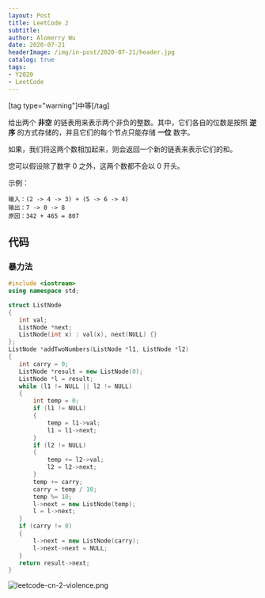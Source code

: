 ```yaml
---
layout: Post
title: LeetCode 2
subtitle: 
author: Alomerry Wu
date: 2020-07-21
headerImage: /img/in-post/2020-07-21/header.jpg
catalog: true
tags:
- Y2020
- LeetCode
---
```


<!-- Description. -->

<!-- more -->

[tag type="warning"]中等[/tag]

给出两个 **非空** 的链表用来表示两个非负的整数。其中，它们各自的位数是按照 **逆序** 的方式存储的，并且它们的每个节点只能存储 **一位** 数字。

如果，我们将这两个数相加起来，则会返回一个新的链表来表示它们的和。

您可以假设除了数字 0 之外，这两个数都不会以 0 开头。

示例：

```text
输入：(2 -> 4 -> 3) + (5 -> 6 -> 4)
输出：7 -> 0 -> 8
原因：342 + 465 = 807
```


## 代码

### 暴力法

 ```cpp
#include <iostream>
using namespace std;

struct ListNode
{
    int val;
    ListNode *next;
    ListNode(int x) : val(x), next(NULL) {}
};
ListNode *addTwoNumbers(ListNode *l1, ListNode *l2)
{
    int carry = 0;
    ListNode *result = new ListNode(0);
    ListNode *l = result;
    while (l1 != NULL || l2 != NULL)
    {
        int temp = 0;
        if (l1 != NULL)
        {
            temp = l1->val;
            l1 = l1->next;
        }
        if (l2 != NULL)
        {
            temp += l2->val;
            l2 = l2->next;
        }
        temp += carry;
        carry = temp / 10;
        temp %= 10;
        l->next = new ListNode(temp);
        l = l->next;
    }
    if (carry != 0)
    {
        l->next = new ListNode(carry);
        l->next->next = NULL;
    }
    return result->next;
}
```

![leetcode-cn-2-violence.png][1]


[1]: http://alomerry.com/usr/uploads/2020/07/3806540430.png